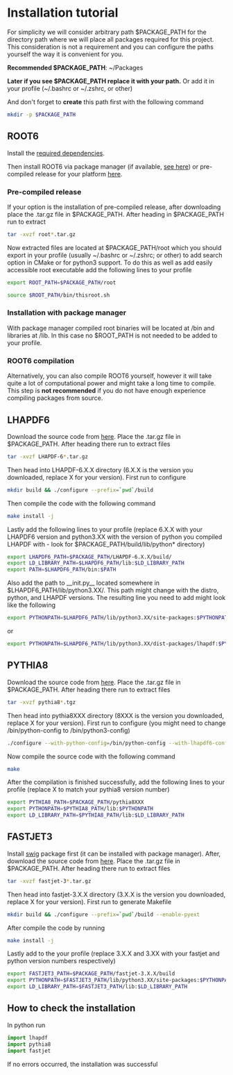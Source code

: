 # Installation tutorial

For simplicity we will consider arbitrary path $PACKAGE_PATH for the directory path where we will place all packages required for this project. This consideration is not a requirement and you can configure the paths yourself the way it is convenient for you. 

**Recommended $PACKAGE_PATH**: ~/Packages

**Later if you see $PACKAGE_PATH replace it with your path.** Or add it in your profile (~/.bashrc or ~/.zshrc, or other)

And don't forget to **create** this path first with the following command

```sh
mkdir -p $PACKAGE_PATH
```

## ROOT6

Install the [required dependencies](https://root.cern/install/dependencies/).

Then install ROOT6 via package manager (if available, [see here](https://root.cern/install/)) or pre-compiled release for your platform [here](https://root.cern/install/all_releases/).

### Pre-compiled release

If your option is the installation of pre-compiled release, after downloading place the .tar.gz file in $PACKAGE_PATH. After heading in $PACKAGE_PATH run to extract

```sh
tar -xvzf root*.tar.gz
```

Now extracted files are located at $PACKAGE_PATH/root which you should export in your profile (usually ~/.bashrc or ~/.zshrc; or other) to add search option in CMake or for python3 support. To do this as well as add easily accessible root executable add the following lines to your profile

```sh
export ROOT_PATH=$PACKAGE_PATH/root

source $ROOT_PATH/bin/thisroot.sh
```

### Installation with package manager

With package manager compiled root binaries will be located at /bin and libraries at /lib. In this case no $ROOT_PATH is not needed to be added to your profile.

### ROOT6 compilation

Alternatively, you can also compile ROOT6 yourself, however it will take quite a lot of computational power and might take a long time to compile. This step is **not recommended** if you do not have enough experience compiling packages from source.

## LHAPDF6

Download the source code from [here](https://lhapdf.hepforge.org/downloads/). Place the .tar.gz file in $PACKAGE_PATH. After heading there run to extract files

```sh
tar -xvzf LHAPDF-6*.tar.gz
```

Then head into LHAPDF-6.X.X directory (6.X.X is the version you downloaded, replace X for your version). First run to configure

```sh
mkdir build && ./configure --prefix=`pwd`/build
```

Then compile the code with the following command

```sh
make install -j
```

Lastly add the following lines to your profile (replace 6.X.X with your LHAPDF6 version and python3.XX with the version of python you compiled LHAPDF with - look for $PACKAGE_PATH/build/lib/python* directory)

```sh
export LHAPDF6_PATH=$PACKAGE_PATH/LHAPDF-6.X.X/build/
export LD_LIBRARY_PATH=$LHAPDF6_PATH/lib:$LD_LIBRARY_PATH
export PATH=$LHAPDF6_PATH/bin:$PATH
```

Also add the path to \_\_init.py\_\_ located somewhere in $LHAPDF6_PATH/lib/python3.XX/. This path might change with the distro, python, and LHAPDF versions. The resulting line you need to add might look like the following

```sh
export PYTHONPATH=$LHAPDF6_PATH/lib/python3.XX/site-packages:$PYTHONPATH
```

or

```sh
export PYTHONPATH=$LHAPDF6_PATH/lib/python3.XX/dist-packages/lhapdf:$PYTHONPATH
```

## PYTHIA8

Download the source code from [here](https://pythia.org/). Place the .tar.gz file in $PACKAGE_PATH. After heading there run to extract files

```sh
tar -xvzf pythia8*.tgz
```

Then head into pythia8XXX directory (8XXX is the version you downloaded, replace X for your version). First run to configure (you might need to change /bin/python-config to /bin/python3-config)

```sh
./configure --with-python-config=/bin/python-config --with-lhapdf6-config=$LHAPDF6_PATH/bin/lhapdf-config
```

Now compile the source code with the following command

```sh
make
```

After the compilation is finished successfully, add the following lines to your profile (replace X to match your pythia8 version number)

```sh
export PYTHIA8_PATH=$PACKAGE_PATH/pythia8XXX
export PYTHONPATH=$PYTHIA8_PATH/lib:$PYTHONPATH
export LD_LIBRARY_PATH=$PYTHIA8_PATH/lib:$LD_LIBRARY_PATH
```

## FASTJET3

Install [swig](https://www.swig.org/) package first (it can be installed with package manager). After, download the source code from [here](https://fastjet.fr/). Place the .tar.gz file in $PACKAGE_PATH. After heading there run to extract files

```sh
tar -xvzf fastjet-3*.tar.gz
```

Then head into fastjet-3.X.X directory (3.X.X is the version you downloaded, replace X for your version). First run to generate Makefile


```sh
mkdir build && ./configure --prefix=`pwd`/build --enable-pyext
```

After compile the code by running

```sh
make install -j
```

Lastly add to the your profile (replace 3.X.X and 3.XX with your fastjet and python version numbers respectively)

```sh
export FASTJET3_PATH=$PACKAGE_PATH/fastjet-3.X.X/build
export PYTHONPATH=$FASTJET3_PATH/lib/python3.XX/site-packages:$PYTHONPATH
export LD_LIBRARY_PATH=$FASTJET3_PATH/lib:$LD_LIBRARY_PATH
```

## How to check the installation

In python run

```py
import lhapdf
import pythia8
import fastjet
```

If no errors occurred, the installation was successful
